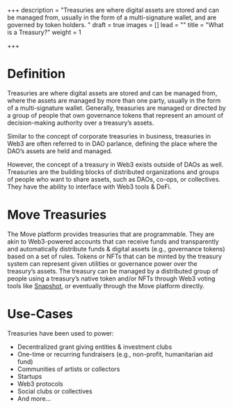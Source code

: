 +++
description = "Treasuries are where digital assets are stored and can be managed from, usually in the form of a multi-signature wallet, and are governed by token holders. "
draft = true
images = []
lead = ""
title = "What is a Treasury?"
weight = 1

+++
# Definition

Treasuries are where digital assets are stored and can be managed from, where the assets are managed by more than one party, usually in the form of a multi-signature wallet. Generally, treasuries are managed or directed by a group of people that own governance tokens that represent an amount of decision-making authority over a treasury’s assets.

Similar to the concept of corporate treasuries in business, treasuries in Web3 are often referred to in DAO parlance, defining the place where the DAO’s assets are held and managed.

However, the concept of a treasury in Web3 exists outside of DAOs as well. Treasuries are the building blocks of distributed organizations and groups of people who want to share assets, such as DAOs, co-ops, or collectives. They have the ability to interface with Web3 tools & DeFi.

# Move Treasuries

The Move platform provides treasuries that are programmable. They are akin to Web3-powered accounts that can receive funds and transparently and automatically distribute funds & digital assets (e.g., governance tokens) based on a set of rules. Tokens or NFTs that can be minted by the treasury system can represent given utilities or governance power over the treasury’s assets. The treasury can be managed by a distributed group of people using a treasury’s native token and/or NFTs through Web3 voting tools like [Snapshot](https://snapshot.org/), or eventually through the Move platform directly.

# Use-Cases

Treasuries have been used to power:

* Decentralized grant giving entities & investment clubs
* One-time or recurring fundraisers (e.g., non-profit, humanitarian aid fund)
* Communities of artists or collectors
* Startups
* Web3 protocols
* Social clubs or collectives
* And more…